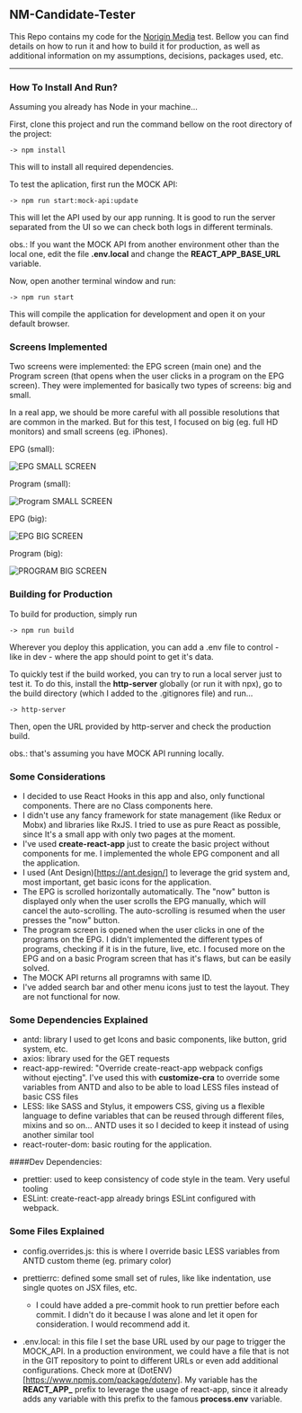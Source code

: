 ## NM-Candidate-Tester
This Repo contains my code for the [Norigin Media](https://https://noriginmedia.com) test. Bellow you can find details on how to run it and how to build it for production, as well as additional information on my assumptions, decisions, packages used, etc.

---

### How To Install And Run?
Assuming you already has Node in your machine...

First, clone this project and run the command bellow on the root directory of the project:

```
-> npm install 
```

This will to install all required dependencies.

To test the aplication, first run the MOCK API:

```
-> npm run start:mock-api:update
```

This will let the API used by our app running. It is good to run the server separated from the UI so we can check both logs in different terminals.

obs.: If you want the MOCK API from another environment other than the local one, edit the file **.env.local** and change the **REACT_APP_BASE_URL** variable.

Now, open another terminal window and run:

```
-> npm run start
```

This will compile the application for development and open it on your default browser.


### Screens Implemented

Two screens were implemented: the EPG screen (main one) and the Program screen (that opens when the user clicks in a program on the EPG screen). They were implemented for basically two types of screens: big and small.

In a real app, we should be more careful with all possible resolutions that are common in the marked. But for this test, I focused on big (eg. full HD monitors) and small screens (eg. iPhones).

EPG (small):

![EPG SMALL SCREEN](https://github.com/c33k/nm-candidate-tester/blob/master/mockups/implemented/epg_small_screen.png)

Program (small):

![Program SMALL SCREEN](https://github.com/c33k/nm-candidate-tester/blob/master/mockups/implemented/program_small_screen.png)

EPG (big):

![EPG BIG SCREEN](https://github.com/c33k/nm-candidate-tester/blob/master/mockups/implemented/epg_big_screen.png)

Program (big):

![PROGRAM BIG SCREEN](https://github.com/c33k/nm-candidate-tester/blob/master/mockups/implemented/program_big_screen.png)


### Building for Production

To build for production, simply run 

```
-> npm run build
```

Wherever you deploy this application, you can add a .env file to control - like in dev - where the app should point to get it's data.

To quickly test if the build worked, you can try to run a local server just to test it. 
To do this, install the **http-server** globally (or run it with npx), go to the build directory (which I added to the .gitignores file) and run...

```
-> http-server
```

Then, open the URL provided by http-server and check the production build.

obs.: that's assuming you have MOCK API running locally.


### Some Considerations
* I decided to use React Hooks in this app and also, only functional components. There are no Class components here.
* I didn't use any fancy framework for state management (like Redux or Mobx) and libraries like RxJS. I tried to use as pure React as possible, since It's a small app with only two pages at the moment. 
* I've used **create-react-app** just to create the basic project without components for me. I implemented the whole EPG component and all the application.
* I used (Ant Design)[https://ant.design/] to leverage the grid system and, most important, get basic icons for the application.
* The EPG is scrolled horizontally automatically. The "now" button is displayed only when the user scrolls the EPG manually, which will cancel the auto-scrolling. The auto-scrolling is resumed when the user presses the "now" button. 
* The program screen is opened when the user clicks in one of the programs on the EPG. I didn't implemented the different types of programs, checking if it is in the future, live, etc. I focused more on the EPG and on a basic Program screen that has it's flaws, but can be easily solved. 
* The MOCK API returns all programns with same ID. 
* I've added search bar and other menu icons just to test the layout. They are not functional for now.


### Some Dependencies Explained

  * antd: library I used to get Icons and basic components, like button, grid system, etc.   
  * axios: library used for the GET requests
  * react-app-rewired: "Override create-react-app webpack configs without ejecting". I've used this with **customize-cra** to override some variables from ANTD and also to be able to load LESS files instead of basic CSS files
  * LESS: like SASS and Stylus, it empowers CSS, giving us a flexible language to define variables that can be reused through different files, mixins and so on... ANTD uses it so I decided to keep it instead of using another similar tool
  * react-router-dom: basic routing for the application.
  
  ####Dev Dependencies:
   * prettier: used to keep consistency of code style in the team. Very useful tooling
   * ESLint: create-react-app already brings ESLint configured with webpack.
  
  
### Some Files Explained

  * config.overrides.js: this is where I override basic LESS variables from ANTD custom theme (eg. primary color)
  * prettierrc: defined some small set of rules, like like indentation, use single quotes on JSX files, etc.
    * I could have added a pre-commit hook to run prettier before each commit. I didn't do it because I was alone and let it open for consideration. I would recommend add it.
    
  * .env.local: in this file I set the base URL used by our page to trigger the MOCK_API. In a production environment, we could have a file that is not in the GIT repository to point to different URLs or even add additional configurations. Check more at (DotENV)[https://www.npmjs.com/package/dotenv]. My variable has the **REACT_APP_** prefix to leverage the usage of react-app, since it already adds any variable with this prefix to the famous **process.env** variable. 
    

